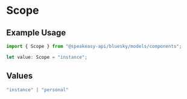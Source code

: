 # Scope

## Example Usage

```typescript
import { Scope } from "@speakeasy-api/bluesky/models/components";

let value: Scope = "instance";
```

## Values

```typescript
"instance" | "personal"
```